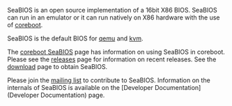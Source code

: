 SeaBIOS is an open source implementation of a 16bit X86 BIOS. SeaBIOS
can run in an emulator or it can run natively on X86 hardware with the
use of [coreboot](http://www.coreboot.org/).

SeaBIOS is the default BIOS for [qemu](http://www.qemu.org/) and
[kvm](http://www.linux-kvm.org/).

The [coreboot SeaBIOS](http://www.coreboot.org/SeaBIOS) page has
information on using SeaBIOS in coreboot. Please see the
[releases](Releases) page for information on recent releases. See the
[download](Download) page to obtain SeaBIOS.

Please join the [mailing list](Mailinglist) to contribute to
SeaBIOS. Information on the internals of SeaBIOS is available on the
[Developer Documentation](Developer Documentation) page.
